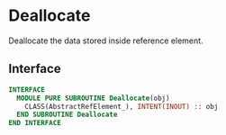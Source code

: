 # Deallocate

Deallocate the data stored inside reference element.

## Interface

```fortran
INTERFACE
  MODULE PURE SUBROUTINE Deallocate(obj)
    CLASS(AbstractRefElement_), INTENT(INOUT) :: obj
  END SUBROUTINE Deallocate
END INTERFACE
```
